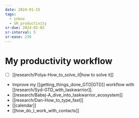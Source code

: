 ```yaml
---
date: 2024-01-15
tags:
  - inbox
  - SR_productivity
sr-due: 2024-02-02
sr-interval: 5
sr-ease: 239
---
```


# My productivity workflow

- [ ] [[research/Polya-How_to_solve_it|how to solve it]]
- Improve my [[getting_things_done_GTD|GTD]] workflow with [[research/Syd-GTD_with_taskwarrior]].
- [[research/Babej-A_dive_into_taskwarrior_ecosystem]]
- [[research/Dan-How_to_type_fast]]
- [[calendar]]
- [[how_do_I_work_with_contacts]]

